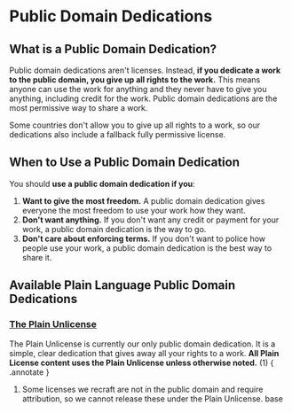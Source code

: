 # Public Domain Dedications

## What is a Public Domain Dedication?

Public domain dedications aren't licenses. Instead, **if you dedicate a work to the public domain, you give up all rights to the work.** This means anyone can use the work for anything and they never have to give you anything, including credit for the work. Public domain dedications are the most permissive way to share a work.

Some countries don't allow you to give up all rights to a work, so our dedications also include a fallback fully permissive license.

## When to Use a Public Domain Dedication

You should **use a public domain dedication if you**:

1. **Want to give the most freedom.** A public domain dedication gives everyone the most freedom to use your work how they want.
2. **Don't want anything.** If you don't want any credit or payment for your work, a public domain dedication is the way to go.
3. **Don't care about enforcing terms.** If you don't want to police how people use your work, a public domain dedication is the best way to share it.

## Available Plain Language Public Domain Dedications

### [The Plain Unlicense](unlicense.md)

The Plain Unlicense is currently our only public domain dedication. It is a simple, clear dedication that gives away all your rights to a work. **All Plain License content uses the Plain Unlicense unless otherwise noted.** (1)
{ .annotate }

1. Some licenses we recraft are not in the public domain and require attribution, so we cannot release these under the Plain Unlicense.
base
